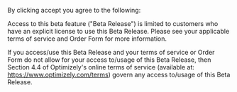 By clicking accept you agree to the following:

Access to this beta feature ("Beta Release") is limited to customers who have an explicit license to use this Beta Release. Please see your applicable terms of service and Order Form for more information.

If you access/use this Beta Release and your terms of service or Order Form do not allow for your access to/usage of this Beta Release, then Section 4.4 of Optimizely's online terms of service (available at: https://www.optimizely.com/terms) govern any access to/usage of this Beta Release.
